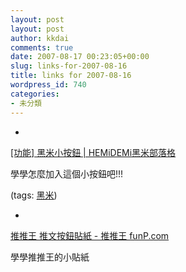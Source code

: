 ```yaml
---
layout: post
layout: post
author: kkdai
comments: true
date: 2007-08-17 00:23:05+00:00
slug: links-for-2007-08-16
title: links for 2007-08-16
wordpress_id: 740
categories:
- 未分類
---
```



	
  * 
		

[[功能] 黑米小按鈕 | HEMiDEMi黑米部落格](http://www.hemidemi.com/blog/?p=114)


		

學學怎麼加入這個小按鈕吧!!!


		

(tags: [黑米](http://del.icio.us/kkdai/黑米))


	

	
  * 
		

[推推王 推文按鈕貼紙 - 推推王 funP.com](http://funp.com/pages/tools/buttongen.php)


		

學學推推王的小貼紙


	



